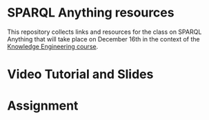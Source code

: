 # SPARQL Anything resources

This repository collects links and resources for the class on SPARQL Anything that will take place on December 16th in the context of the [Knowledge Engineering course](https://www.unibo.it/it/didattica/insegnamenti/insegnamento/2021/446613).

# Video Tutorial and Slides

# Assignment
